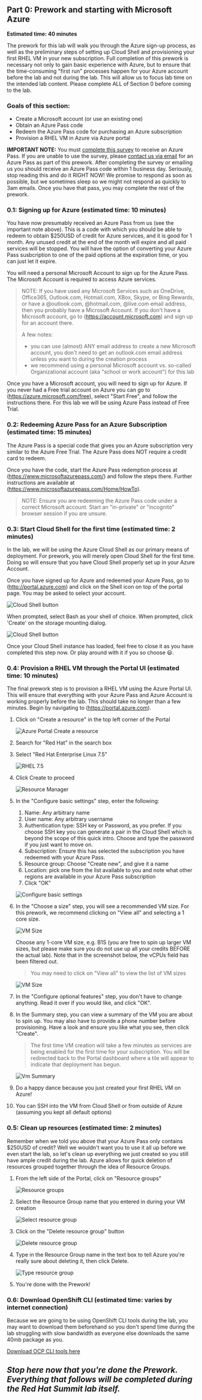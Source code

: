 ## Part 0: Prework and starting with Microsoft Azure
**Estimated time: 40 minutes**

The prework for this lab will walk you through the Azure sign-up process, as
well as the preliminary steps of setting up Cloud Shell and provisioning your
first RHEL VM in your new subscription. Full completion of this prework is
necessary not only to gain basic experience with Azure, but to ensure that
the time-consuming "first run" processes happen for your Azure account before
the lab and not during the lab. This will allow us to focus lab time on the
intended lab content. Please complete ALL of Section 0 before coming to the lab.

### Goals of this section:
* Create a Microsoft account (or use an existing one)
* Obtain an Azure Pass code
* Redeem the Azure Pass code for purchasing an Azure subscription
* Provision a RHEL VM in Azure via Azure portal


**IMPORTANT NOTE:** You must [complete this survey](https://forms.office.com/Pages/ResponsePage.aspx?id=v4j5cvGGr0GRqy180BHbR6jGSD76aHBMh0VbmEsVGadUODQ0VTFOVkxEQ1kwREE2ODlEV1JENzdLRC4u) to receive an Azure Pass. If you are unable to use the survey, please <a href="mailto:openshiftrunsonazure@microsoft.com?Subject=Azure Pass request">contact us via email</a> for an Azure Pass as part of this prework. After completing the survey or emailing us you should receive an Azure Pass code within 1 business day. Seriously, stop reading this and
do it RIGHT NOW! We promise to respond as soon as possible, but we sometimes
sleep so we might not respond as quickly to 3am emails. Once you have that pass,
you may complete the rest of the prework.

### 0.1: Signing up for Azure (estimated time: 10 minutes)
You have now presumably received an Azure Pass from us (see the important note
above). This is a code with which you should be able to redeem to obtain $250USD
of credit for Azure services, and it is good for 1 month. Any unused credit at
the end of the month will expire and all paid services will be stopped. You will
have the option of converting your Azure Pass susbcription to one of the paid
options at the expiration time, or you can just let it expire.

You will need a personal Microsoft Account to sign up for the Azure Pass. The Microsoft
Account is required to access Azure services.

> NOTE:
> If you have used any Microsoft Services such as OneDrive, Office365, Outlook.com,
> Hotmail.com, XBox, Skype, or Bing Rewards, or have a @outlook.com, @hotmail.com,
> @live.com email address, then you probably have a Microsoft Account. If you
> don't have a Microsoft account, go to (https://account.microsoft.com) and sign
> up for an account there.
>
> A few notes:
> * you can use (almost) ANY email address to create a new Microsoft account, you don't need to get an outlook.com email address unless you want to during the creation process
> * we recommend using a personal Microsoft account vs. so-called Organizational account (aka "school or work account") for this lab

Once you have a Microsoft account, you will need to sign up for Azure. If you never had a Free trial account on Azure you can go to (https://azure.microsoft.com/free), select "Start Free", and follow the instructions there. For this lab we will be using Azure Pass instead of Free Trial.

### 0.2: Redeeming Azure Pass for an Azure Subscription (estimated time: 15 minutes)
The Azure Pass is a special code that gives you an Azure subscription very
similar to the Azure Free Trial. The Azure Pass does NOT require a credit card
to redeem.

Once you have the code, start the Azure Pass redemption process at
(https://www.microsoftazurepass.com/)
and follow the steps there. Further instructions are available at
(https://www.microsoftazurepass.com/Home/HowTo).

>NOTE:
> Ensure you are redeeming the Azure Pass code under a correct Microsoft account. Start an "in-private" or "incognito" browser session if you are unsure.

### 0.3: Start Cloud Shell for the first time (estimated time: 2 minutes)
In the lab, we will be using the Azure Cloud Shell as our primary means of
deployment. For prework, you will merely open Cloud Shell for the first time.
Doing so will ensure that you have Cloud Shell properly set up in your Azure
Account.

Once you have signed up for Azure and redeemed your Azure Pass, go to
(http://portal.azure.com) and click on the Shell icon on top of the portal page.
You may be asked to select your account.

![Cloud Shell button](screenshots/0.3.1.png)

When prompted, select Bash as your shell of choice. When prompted, click 'Create'
on the storage mounting dialog.

![Cloud Shell button](screenshots/0.3.2.png)

Once your Cloud Shell instance has loaded, feel free to close it as you have
completed this step now. Or play around with it if you so choose :smiley:.

### 0.4: Provision a RHEL VM through the Portal UI (estimated time: 10 minutes)
The final prework step is to provision a RHEL VM using the Azure Portal UI. This
will ensure that everything with your Azure Pass and Azure Account is working
properly before the lab. This should take no longer than a few minutes. Begin by
navigating to (https://portal.azure.com).

1. Click on "Create a resource" in the top left corner of the Portal

    ![Azure Portal Create a resource](screenshots/0.4.1.png)

1. Search for "Red Hat" in the search box
1. Select "Red Hat Enterprise Linux 7.5"

    ![RHEL 7.5](screenshots/0.4.3.png)

1. Click Create to proceed

    ![Resource Manager](screenshots/0.4.4.png)

1. In the "Configure basic settings" step, enter the following:
    1. Name: Any arbitrary name
    1. User name: Any arbitrary username
    1. Authentication type: SSH key or Password, as you prefer. If you choose SSH key you can generate a pair in the Cloud Shell which is beyond the scope of this quick intro. Choose and type the password if you just want to move on.
    1. Subscription: Ensure this has selected the subscription you have redeemed
    with your Azure Pass.
    1. Resource group: Choose "Create new", and give it a name
    1. Location: pick one from the list available to you and note what other regions are available in your Azure Pass subscription
    1. Click "OK"

    ![Configure basic settings](screenshots/0.4.5.png)

1. In the "Choose a size" step, you will see a recommended VM size. For this prework,
we recommend clicking on "View all" and selecting a 1 core size.

    ![VM Size](screenshots/0.4.6-view-all.png)

    Choose any 1-core VM size, e.g. B1S (you are free to spin up larger VM sizes,
    but please make sure you do not use up all your credits BEFORE the actual lab).
    Note that in the screenshot below, the vCPUs field has been filtered out.

    > You may need to click on "View all" to view the list of VM sizes

    ![VM Size](screenshots/0.4.6-all-sizes.png)

1. In the "Configure optional features" step, you don't have to change anything.
Read it over if you would like, and click "OK".
1. In the Summary step, you can view a summary of the VM you are about to spin up.
You may also have to provide a phone number before provisioning. Have a look and
ensure you like what you see, then click "Create".

    >The first time VM creation will
    >take a few minutes as services are being enabled for the first time for your
    >subscription. You will be redirected back to the Portal dashboard where a tile
    >will appear to indicate that deployment has begun.

    ![Vm Summary](screenshots/0.4.8.png)

1. Do a happy dance because you just created your first RHEL VM on Azure!
1. You can SSH into the VM from Cloud Shell or from outside of Azure (assuming you kept all default options)

### 0.5: Clean up resources (estimated time: 2 minutes)
Remember when we told you above that your Azure Pass only contains $250USD of
credit? Well we wouldn't want you to use it all up before we even start the lab,
so let's clean up everything we just created so you still have ample credit
during the lab. Azure allows for quick deletion of resources grouped together
through the idea of Resource Groups.

1. From the left side of the Portal, click on "Resource groups"

    ![Resource groups](screenshots/0.5.1.png)

1. Select the Resource Group name that you entered in during your VM creation

    ![Select resource group](screenshots/0.5.2.png)

1. Click on the "Delete resource group" button

    ![Delete resource group](screenshots/0.5.3.png)

1. Type in the Resource Group name in the text box to tell Azure you're really
sure about deleting it, then click Delete.

    ![Type resource group](screenshots/0.5.4.png)

1. You're done with the Prework!

### 0.6: Download OpenShift CLI (estimated time: varies by internet connection)
Because we are going to be using OpenShift CLI tools during the lab, you may want
to download them beforehand so you don't spend time during the lab struggling with
slow bandwidth as everyone else downloads the same 40mb package as you.

[Download OCP CLI tools here](https://access.redhat.com/downloads/content/290/ver=3.9/rhel---7/3.9.25/x86_64/product-software)

__*Stop here now that you're done the Prework. Everything that follows will
be completed during the Red Hat Summit lab itself.*__
---